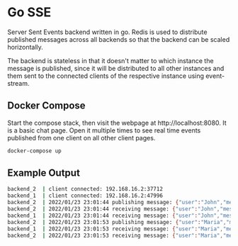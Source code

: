 # Go SSE

Server Sent Events backend written in go. Redis is used to distribute published messages across all backends so that the backend can be scaled horizontally.

The backend is stateless in that it doesn't matter to which instance the message is published, since it will be distributed to all other instances and them sent to the connected clients of the respective instance using event-stream.

## Docker Compose

Start the compose stack, then visit the webpage at http://localhost:8080. It is a basic chat page. Open it multiple times to see real time events published from one client on all other client pages.

```bash
docker-compose up
```

## Example Output

```bash
backend_2  | client connected: 192.168.16.2:37712
backend_1  | client connected: 192.168.16.2:47996
backend_2  | 2022/01/23 23:01:44 publishing message: {"user":"John","message":"Hi"}
backend_2  | 2022/01/23 23:01:44 receiving message: {"user":"John","message":"Hi"}
backend_1  | 2022/01/23 23:01:44 receiving message: {"user":"John","message":"Hi"}
backend_2  | 2022/01/23 23:01:53 publishing message: {"user":"Maria","message":"Hello :)"}
backend_1  | 2022/01/23 23:01:53 receiving message: {"user":"Maria","message":"Hello :)"}
backend_2  | 2022/01/23 23:01:53 receiving message: {"user":"Maria","message":"Hello :)"}
```
